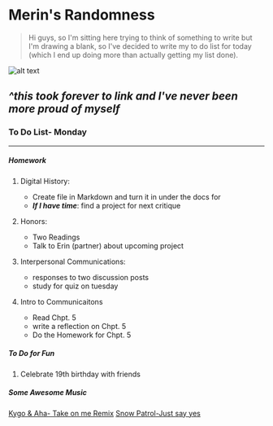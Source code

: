 # Merin's Randomness
>Hi guys, so I'm sitting here trying to think of something to write but I'm drawing a blank, so I've decided to write my to do list for today (which I end up doing more than actually getting my list done). 

![alt text](https://encrypted-tbn0.gstatic.com/images?q=tbn:ANd9GcRS867E6LvXrldoBVSGrQH-ATxrTTvXHqyplSQ4y0xM0iJAc8pH "Laughing at his victims")
 
 *^this took forever to link and I've never been more proud of myself*
---
### **To Do List- Monday**
---
 ##### *Homework*
 1. Digital History:
    *  Create file in Markdown and turn it in under the docs for
    *  ***If I have time***: find a project for next critique

2. Honors:
   * Two Readings
   * Talk to Erin (partner) about upcoming project
3. Interpersonal Communications:
   * responses to two discussion posts
   * study for quiz on tuesday
4. Intro to Communicaitons
   * Read Chpt. 5
   * write a reflection on Chpt. 5
   * Do the Homework for Chpt. 5 

##### *To Do for Fun*
1. Celebrate 19th birthday with friends
##### *Some Awesome Music*
[Kygo & Aha- Take on me Remix](https://www.youtube.com/watch?v=dIK81cpOXYg)
[Snow Patrol-Just say yes](https://www.youtube.com/watch?v=vW1hv37imjw&list=RDMMvW1hv37imjw)
